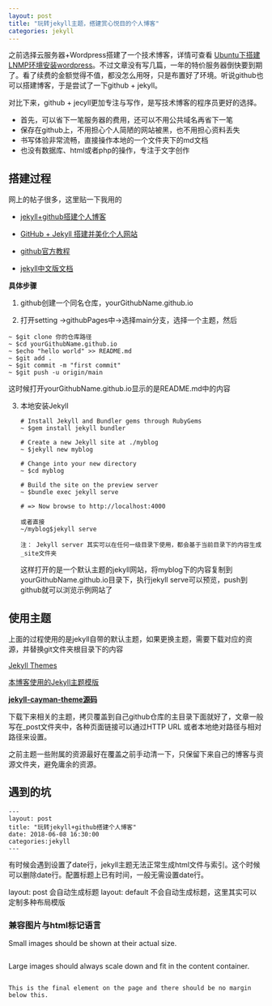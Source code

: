 ```yaml
---
layout: post
title: "玩转jekyll主题，搭建赏心悦目的个人博客"
categories: jekyll
---
```

之前选择云服务器+Wordpress搭建了一个技术博客，详情可查看 [Ubuntu下搭建LNMP环境安装wordpress]()。不过文章没有写几篇，一年的特价服务器倒快要到期了。看了续费的金额觉得不值，都没怎么用呀，只是布置好了环境。听说github也可以搭建博客，于是尝试了一下github + jekyll。

对比下来，github + jecyll更加专注与写作，是写技术博客的程序员更好的选择。

- 首先，可以省下一笔服务器的费用，还可以不用公共域名再省下一笔
- 保存在github上，不用担心个人简陋的网站被黑，也不用担心资料丢失
- 书写体验非常流畅，直接操作本地的一个文件夹下的md文档
- 也没有数据库、html或者php的操作，专注于文字创作

## 搭建过程

网上的帖子很多，这里贴一下我用的

- [jekyll+github搭建个人博客](https://www.cnblogs.com/yehui-mmd/p/6286271.html)

- [GitHub + Jekyll 搭建并美化个人网站](https://www.jianshu.com/p/85ca31174488)

- [github官方教程](https://pages.github.com/)

- [jekyll中文版文档](https://www.jekyll.com.cn/docs/home/)

**具体步骤**
1. github创建一个同名仓库，yourGithubName.github.io

2. 打开setting ->githubPages中->选择main分支，选择一个主题，然后

  ```
  ~ $git clone 你的仓库路径
  ~ $cd yourGithubName.github.io
  ~ $echo "hello world" >> README.md
  ~ $git add .
  ~ $git commit -m "first commit"
  ~ $git push -u origin/main
  ```
   这时候打开yourGithubName.github.io显示的是README.md中的内容

3. 本地安装Jekyll
    ```
    # Install Jekyll and Bundler gems through RubyGems
    ~ $gem install jekyll bundler
    
    # Create a new Jekyll site at ./myblog
    ~ $jekyll new myblog
    
    # Change into your new directory
    ~ $cd myblog
    
    # Build the site on the preview server
    ~ $bundle exec jekyll serve
    
    # => Now browse to http://localhost:4000
    
    或者直接
    ~/myblog$jekyll serve
    
    注： Jekyll server 其实可以在任何一级目录下使用，都会基于当前目录下的内容生成_site文件夹
    ```
    这样打开的是一个默认主题的jekyll网站，将myblog下的内容复制到yourGithubName.github.io目录下，执行jekyll serve可以预览，push到github就可以浏览示例网站了

## 使用主题

上面的过程使用的是jekyll自带的默认主题，如果更换主题，需要下载对应的资源，并替换git文件夹根目录下的内容

[Jekyll Themes](https://link.jianshu.com?t=http://jekyllthemes.org/)

[本博客使用的Jekyll主题模版](https://jasonlong.github.io/cayman-theme/)

[**jekyll-cayman-theme源码**](https://github.com/pietromenna/jekyll-cayman-theme)

下载下来相关的主题，拷贝覆盖到自己github仓库的主目录下面就好了，文章一般写在_post文件夹中，各种页面链接可以通过HTTP URL 或者本地绝对路径与相对路径来设置。

之前主题一些附属的资源最好在覆盖之前手动清一下，只保留下来自己的博客与资源文件夹，避免庸余的资源。

## 遇到的坑
```
---
layout: post
title: "玩转jekyll+github搭建个人博客"
date: 2018-06-08 16:30:00
categories:jekyll
---
```

有时候会遇到设置了date行，jekyll主题无法正常生成html文件与索引。这个时候可以删除date行。配置标题上已有时间，一般无需设置date行。

layout: post 会自动生成标题
layout: default 不会自动生成标题，这里其实可以定制多种布局模版

### 兼容图片与html标记语言
<p>Small images should be shown at their actual size.</p>
<p><a href="https://camo.githubusercontent.com/16a9d5241f679b6429fc0597f10816dd2665bbb2/687474703a2f2f706c6163656b697474656e2e636f6d2f672f3330302f3230302f" target="_blank"><img src="https://camo.githubusercontent.com/16a9d5241f679b6429fc0597f10816dd2665bbb2/687474703a2f2f706c6163656b697474656e2e636f6d2f672f3330302f3230302f" alt="" data-canonical-src="https://placekitten.com/g/300/200/" style="max-width:100%;"></a></p>
    
<p>Large images should always scale down and fit in the content container.</p>
    
<p><a href="https://camo.githubusercontent.com/afe46418285497605cf4f6376b75f8c818658fb1/687474703a2f2f706c6163656b697474656e2e636f6d2f672f313230302f3830302f" target="_blank"><img src="https://camo.githubusercontent.com/afe46418285497605cf4f6376b75f8c818658fb1/687474703a2f2f706c6163656b697474656e2e636f6d2f672f313230302f3830302f" alt="" data-canonical-src="https://placekitten.com/g/1200/800/" style="max-width:100%;"></a></p>

<pre><code>This is the final element on the page and there should be no margin below this.</code></pre>

